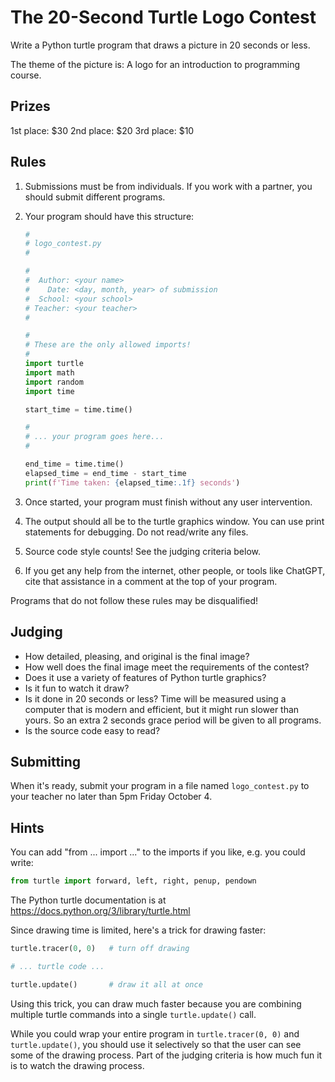 # The 20-Second Turtle Logo Contest

Write a Python turtle program that draws a picture in 20 seconds or less.

The theme of the picture is: A logo for an introduction to programming course.

## Prizes

1st place: $30
2nd place: $20
3rd place: $10


## Rules

1. Submissions must be from individuals. If you work with a partner, you should
   submit different programs. 

2. Your program should have this structure:

    ```python
    #
    # logo_contest.py
    #

    #
    #  Author: <your name>
    #    Date: <day, month, year> of submission
    #  School: <your school>
    # Teacher: <your teacher>
    #

    #
    # These are the only allowed imports!
    #
    import turtle
    import math
    import random
    import time

    start_time = time.time()

    #
    # ... your program goes here...
    #

    end_time = time.time()
    elapsed_time = end_time - start_time
    print(f'Time taken: {elapsed_time:.1f} seconds')
    ```

3. Once started, your program must finish without any user intervention.

4. The output should all be to the turtle graphics window. You can use print
   statements for debugging. Do not read/write any files.

5. Source code style counts! See the judging criteria below.

6. If you get any help from the internet, other people, or tools like ChatGPT,
   cite that assistance in a comment at the top of your program.

Programs that do not follow these rules may be disqualified!


## Judging

- How detailed, pleasing, and original is the final image?
- How well does the final image meet the requirements of the contest?
- Does it use a variety of features of Python turtle graphics?
- Is it fun to watch it draw?
- Is it done in 20 seconds or less? Time will be measured using a computer
  that is modern and efficient, but it might run slower than yours. So an
  extra 2 seconds grace period will be given to all programs. 
- Is the source code easy to read?


## Submitting

When it's ready, submit your program in a file named `logo_contest.py` to your
teacher no later than 5pm Friday October 4.

## Hints

You can add "from ... import ..." to the imports if you like, e.g. you could write:

```python
from turtle import forward, left, right, penup, pendown
```

The Python turtle documentation is at
https://docs.python.org/3/library/turtle.html


Since drawing time is limited, here's a trick for drawing faster:

```python
turtle.tracer(0, 0)   # turn off drawing

# ... turtle code ...

turtle.update()       # draw it all at once
```

Using this trick, you can draw much faster because you are combining multiple
turtle commands into a single `turtle.update()` call.

While you could wrap your entire program in `turtle.tracer(0, 0)` and
`turtle.update()`, you should use it selectively so that the user can see some
of the drawing process. Part of the judging criteria is how much fun it is to
watch the drawing process.
